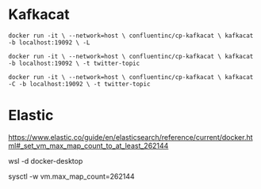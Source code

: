 # Kafkacat

`docker run -it \
--network=host \
confluentinc/cp-kafkacat \
kafkacat -b localhost:19092 \
-L
`

`docker run -it \
--network=host \
confluentinc/cp-kafkacat \
kafkacat -b localhost:19092 \
-t twitter-topic
`

`docker run -it \
--network=host \
confluentinc/cp-kafkacat \
kafkacat -C -b localhost:19092 \
-t twitter-topic`

# Elastic

[https://www.elastic.co/guide/en/elasticsearch/reference/current/docker.html#_set_vm_max_map_count_to_at_least_262144
](https://www.elastic.co/guide/en/elasticsearch/reference/current/docker.html#_set_vm_max_map_count_to_at_least_262144)

wsl -d docker-desktop

sysctl -w vm.max_map_count=262144